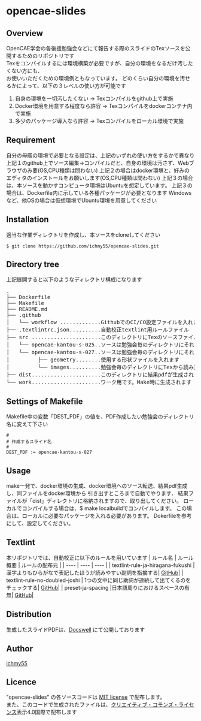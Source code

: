 # opencae-slides

## Overview
OpenCAE学会の各後援勉強会などにて報告する際のスライドのTexソースを公開するためのリポジトリです  
Texをコンパイルするには環境構築が必要ですが、自分の環境をなるだけ汚したくない方にも、  
お使いいただくための環境例ともなっています。
どのくらい自分の環境を汚せるかによって、以下の３レベルの使い方が可能です
1. 自身の環境を一切汚したくない → Texコンパイルをgithub上で実施
2. Docker環境を用意する程度なら許容 → Texコンパイルをdockerコンテナ内で実施
3. 多少のパッケージ導入なら許容 → Texコンパイルをローカル環境で実施

## Requirement
自分の母艦の環境で必要となる設定は、上記のいずれの使い方をするかで異なり
上記１のgithub上でソース編集→コンパイルだと、自身の環境は汚さず、Webブラウザのみ要(OS,CPU種類は問わない)
上記２の場合はdocker環境と、好みのエディタのインストールをお願いします(OS,CPU種類は問わない)
上記３の場合は、本ソースを動かすコンピュータ環境はUbuntuを想定しています。
上記３の場合は、Dockerfile内に示している各種パッケージが必要となります
Windowsなど、他OSの場合は仮想環境でUbuntu環境を用意してください

## Installation
適当な作業ディレクトリを作成し、本ソースをcloneしてください

```
$ git clone https://github.com/ichmy55/opencae-slides.git
```

## Directory tree
上記展開すると以下のようなディレクトリ構成になります
<pre>
.
├── Dockerfile
├── Makefile
├── README.md
├── .github
│   └── workflow .............GithubでのCI/CO設定ファイルを入れます
├── .textlintrc.json..........自動校正textlint用ルールファイル
├── src ......................このディレクトリにTexのソースファイルを配置します
│   └── opencae-kantou-s-025..ソースは勉強会毎のディレクトリにそれぞれ入れます
│   └── opencae-kantou-s-027..ソースは勉強会毎のディレクトリにそれぞれ入れます
│         ├── geometry........使用する形状ファイルを入れます
│         └── images..........勉強会毎のディレクトリにTexから読み込む画像ファイルを入れます
├── dist......................このディレクトリに結果pdfが生成されます。Make時に生成されます
└── work......................ワーク用です。Make時に生成されます
</pre>

## Settings of  Makefile
Makefile中の変数「DEST_PDF」の値を、PDF作成したい勉強会のディレクトリ名に変えて下さい
```
#
# 作成するスライド名
#
DEST_PDF := opencae-kantou-s-027
```

## Usage
make一発で、docker環境の生成、docker環境へのソース転送、結果pdf生成し、同ファイルをdocker環境から
引き出すところまで自動でやります．
結果ファイルが「dist」ディレクトリに格納されますので、取り出してください。
ローカルでコンパイルする場合は、$ make localbuildでコンパイルします。
この場合は、ローカルに必要なパッケージを入れる必要があります。
Dokerfileを参考にして、設定してください。

## Textlint
本リポジトリでは、自動校正に以下のルールを用いています
| ルール名 | ルール概要 | ルールの配布元 |
| ---- | ---- | ---- |
| textlint-rule-ja-hiragana-fukushi | 漢字よりもひらがなで表記したほうが読みやすい副詞を指摘する| [GitHub](https://github.com/lostandfound/textlint-rule-ja-hiragana-fukushi)|
| textlint-rule-no-doubled-joshi | 1つの文中に同じ助詞が連続して出てくるのをチェックする| [GitHub](github.com/textlint-ja/textlint-rule-no-doubled-joshi)|
| preset-ja-spacing |日本語周りにおけるスペースの有無| [GitHub](github.com/textlint-ja/textlint-rule-preset-ja-spacing)|

## Distribution
生成したスライドPDFは、[Docswell](https://www.docswell.com/user/ichmy55) にて公開しております

## Author

[ichmy55](https://github.com/ichmy55)

## Licence
"opencae-slides" の各ソースコードは [MIT license](https://ja.wikipedia.org/wiki/MIT_License) で配布します。  
また、このコードで生成されたファイルは、[クリエイティブ・コモンズ・ライセンス](https://ja.wikipedia.org/wiki/%E3%82%AF%E3%83%AA%E3%82%A8%E3%82%A4%E3%83%86%E3%82%A3%E3%83%96%E3%83%BB%E3%82%B3%E3%83%A2%E3%83%B3%E3%82%BA%E3%83%BB%E3%83%A9%E3%82%A4%E3%82%BB%E3%83%B3%E3%82%B9)表示4.0国際で配布します

